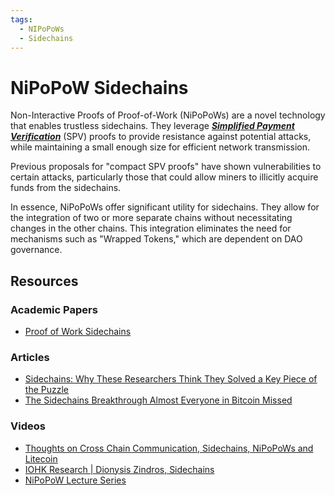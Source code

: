 ```yaml
---
tags:
  - NIPoPoWs
  - Sidechains
---
```


# NiPoPoW Sidechains

Non-Interactive Proofs of Proof-of-Work (NiPoPoWs) are a novel technology that enables trustless sidechains. They leverage [***Simplified Payment Verification***](modes.md) (SPV) proofs to provide resistance against potential attacks, while maintaining a small enough size for efficient network transmission.

Previous proposals for "compact SPV proofs" have shown vulnerabilities to certain attacks, particularly those that could allow miners to illicitly acquire funds from the sidechains.

In essence, NiPoPoWs offer significant utility for sidechains. They allow for the integration of two or more separate chains without necessitating changes in the other chains. This integration eliminates the need for mechanisms such as "Wrapped Tokens," which are dependent on DAO governance. 

## Resources

### Academic Papers

- [Proof of Work Sidechains](https://eprint.iacr.org/2018/1048.pdf)

### Articles

- [Sidechains: Why These Researchers Think They Solved a Key Piece of the Puzzle](https://bitcoinmagazine.com/technical/sidechains-why-these-researchers-think-they-solved-key-piece-puzzle)
- [The Sidechains Breakthrough Almost Everyone in Bitcoin Missed](https://www.coindesk.com/markets/2018/01/17/the-sidechains-breakthrough-almost-everyone-in-bitcoin-missed/)

### Videos

- [Thoughts on Cross Chain Communication, Sidechains, NiPoPoWs and Litecoin](https://www.youtube.com/watch?v=HvIAgDEUC4o)
- [IOHK Research | Dionysis Zindros, Sidechains](https://www.youtube.com/watch?v=Y5QUGqFQnWg)
- [NiPoPoW Lecture Series](https://www.youtube.com/watch?v=Bky_YlzToSA)